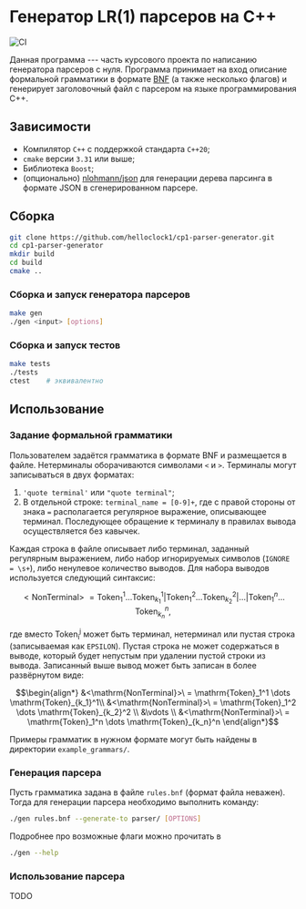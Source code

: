 # Генератор LR(1) парсеров на C++

![CI](https://github.com/helloclock1/cp1-parser-generator/actions/workflows/ci.yml/badge.svg)

Данная программа --- часть курсового проекта по написанию генератора парсеров с нуля. Программа принимает на вход описание формальной грамматики в формате [BNF](https://en.wikipedia.org/wiki/Backus-Naur_form) (а также несколько флагов) и генерирует заголовочный файл с парсером на языке программирования C++.

## Зависимости

- Компилятор `C++` с поддержкой стандарта `C++20`;
- `cmake` версии `3.31` или выше;
- Библиотека `Boost`;
- (опционально) [nlohmann/json](https://github.com/nlohmann/json) для генерации дерева парсинга в формате JSON в сгенерированном парсере.

## Сборка

```bash
git clone https://github.com/helloclock1/cp1-parser-generator.git
cd cp1-parser-generator
mkdir build
cd build
cmake ..
```

### Сборка и запуск генератора парсеров

```bash
make gen
./gen <input> [options]
```

### Сборка и запуск тестов

```bash
make tests
./tests
ctest    # эквивалентно
```

## Использование

### Задание формальной грамматики

Пользователем задаётся грамматика в формате BNF и размещается в файле. Нетерминалы оборачиваются символами `<` и `>`. Терминалы могут записываться в двух форматах:

1. `'quote terminal'` или `"quote terminal"`;
2. В отдельной строке: `terminal_name = [0-9]+`, где с правой стороны от знака `=` располагается регулярное выражение, описывающее терминал. Последующее обращение к терминалу в правилах вывода осуществляется без кавычек.

Каждая строка в файле описывает либо терминал, заданный регулярным выражением, либо набор игнорируемых символов (`IGNORE = \s+`), либо ненулевое количество выводов. Для набора выводов используется следующий синтаксис:

```math
<\mathrm{NonTerminal}>\ = \mathrm{Token}_1^1 \dots \mathrm{Token}_{k_1}^1 | \mathrm{Token}_1^2 \dots \mathrm{Token}_{k_2}^2 | \dots | \mathrm{Token}_1^n \dots \mathrm{Token}_{k_n}^n,
```

где вместо $\mathrm{Token_i^j}$ может быть терминал, нетерминал или пустая строка (записываемая как `EPSILON`). Пустая строка не может содержаться в выводе, который будет непустым при удалении пустой строки из вывода. Записанный выше вывод может быть записан в более развёрнутом виде:

```math
\begin{align*}
&<\mathrm{NonTerminal}>\ = \mathrm{Token}_1^1 \dots \mathrm{Token}_{k_1}^1\\
&<\mathrm{NonTerminal}>\ = \mathrm{Token}_1^2 \dots \mathrm{Token}_{k_2}^2 \\
&\vdots \\
&<\mathrm{NonTerminal}>\ = \mathrm{Token}_1^n \dots \mathrm{Token}_{k_n}^n
\end{align*}
```

Примеры грамматик в нужном формате могут быть найдены в директории `example_grammars/`.

### Генерация парсера

Пусть грамматика задана в файле `rules.bnf` (формат файла неважен). Тогда для генерации парсера необходимо выполнить команду:

```bash
./gen rules.bnf --generate-to parser/ [OPTIONS]
```

Подробнее про возможные флаги можно прочитать в

```bash
./gen --help
```

### Использование парсера

TODO

